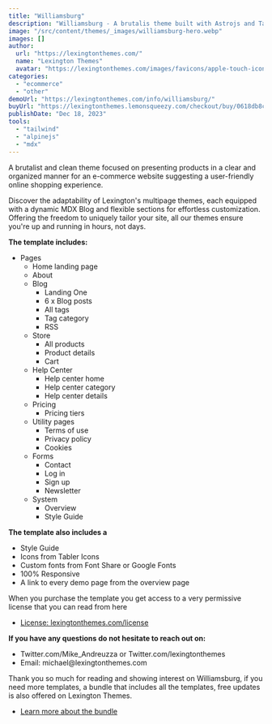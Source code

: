 ```yaml
---
title: "Williamsburg"
description: "Williamsburg - A brutalis theme built with Astrojs and Talwind CSS for your next ecommerce project"
image: "/src/content/themes/_images/williamsburg-hero.webp"
images: []
author:
  url: "https://lexingtonthemes.com/"
  name: "Lexington Themes"
  avatar: "https://lexingtonthemes.com/images/favicons/apple-touch-icon.png"
categories:
  - "ecommerce"
  - "other"
demoUrl: "https://lexingtonthemes.com/info/williamsburg/"
buyUrl: "https://lexingtonthemes.lemonsqueezy.com/checkout/buy/0618db8c-ffa9-43da-a152-eb4b744716d6"
publishDate: "Dec 18, 2023"
tools:
  - "tailwind"
  - "alpinejs"
  - "mdx"
---
```


A brutalist and clean theme focused on presenting products in a clear and organized manner for an e-commerce website suggesting a user-friendly online shopping experience.

Discover the adaptability of Lexington's multipage themes, each equipped with a dynamic MDX Blog and flexible sections for effortless customization. Offering the freedom to uniquely tailor your site, all our themes ensure you're up and running in hours, not days.

<p><strong>The template includes:</strong></p>
<ul>
  <li>Pages
    <ul>
      <li>Home landing page</li>
      <li>About</li>
      <li>Blog
        <ul>
          <li>Landing One</li>
          <li>6 x Blog posts</li>
          <li>All tags</li>
          <li>Tag category</li>
          <li>RSS</li>
        </ul>
      </li>
      <li>Store
        <ul>
          <li>All products</li>
          <li>Product details</li>
          <li>Cart</li>
        </ul>
      </li>
      <li>Help Center
        <ul>
          <li>Help center home</li>
          <li>Help center category</li>
          <li>Help center details</li>
        </ul>
      </li>
      <li>Pricing
        <ul>
          <li>Pricing tiers</li>
        </ul>
      </li>
      <li>Utility pages
        <ul>
          <li>Terms of use</li>
          <li>Privacy policy</li>
          <li>Cookies</li>
        </ul>
      </li>
      <li>Forms
        <ul>
          <li>Contact</li>
          <li>Log in</li>
          <li>Sign up</li>
          <li>Newsletter</li>
        </ul>
      </li>
      <li>System
        <ul>
          <li>Overview</li>
          <li>Style Guide</li>
        </ul>
      </li>
    </ul>
  </li>
</ul>
<p><strong>The template also includes a</strong></p>
<ul>
  <li>Style Guide</li>
  <li>Icons from Tabler Icons</li>
  <li>Custom fonts from Font Share or Google Fonts</li>
  <li>100%&nbsp;Responsive</li>
  <li>A link to every demo page from the overview page</li>
</ul>
<p>When you purchase the template you get access to a very permissive license that you can read from here</p>
<ul>
  <li><a href="https://lexingtonthemes.com/license/" rel="noopener noreferrer" target="_blank">License: lexingtonthemes.com/license</a></li>
</ul>
<p><strong>If you have any questions do not hesitate to reach out on:</strong></p>
<ul>
  <li>Twitter.com/Mike_Andreuzza or&nbsp;Twitter.com/lexingtonthemes</li>
  <li>Email: michael@lexingtonthemes.com</li>
</ul>
<p>Thank you so much for reading and showing interest on Williamsburg, if you need more templates, a bundle that includes all the templates, free updates is also offered on Lexington Themes.&nbsp;</p>
<ul>
  <li><a href="https://lexingtonthemes.com/pricing/" rel="noopener noreferrer" target="_blank">Learn more about the bundle</a></li>
</ul>
